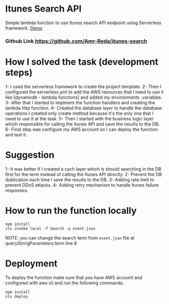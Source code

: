 # Itunes Search API

Simple lambda function to use Itunes search API endpoint using Serverless framework. [Demo](https://vfo0q8nzgl.execute-api.us-east-1.amazonaws.com/dev/search?term=jack+johnson)

### Github Link https://github.com/Amr-Reda/itunes-search

# How I solved the task (development steps)

1- I used the serverless framework to create the project template.
2- Then I configured the serverless.yml to add the AWS resources that I need to use it like [dynamodb - lambda functions] and added my environments .variables.
3- After that I started to implment the function handlers and creating the lambda http function.
4- Created the database layer to handle the database operations I created only create method because it's the only one that I need to use it at the task.
5- Then I started with the business logic layer which responsible for calling the Itunes API and save the results to the DB.
6- Final step was configure my AWS account so I can deploy the function and test it.

# Suggestion

1- It was better if I created a cach layer which is should searching in the DB first for the term instead of calling the Itunes API directly.
2- Prevent the DB dublication each time I save the results to the DB.
3- Adding rate limit to prevent DDoS attacks.
4- Adding retry mechanism to handle Itunes failure responses.

# How to run the function locally

```
npm install
sls invoke local -f Search -p event.json
```
NOTE: you can change the search term from `event.json` file at queryStringParameters.term line 8

# Deployment

To deploy the function make sure that you have AWS account and configured with aws cli and run the following commands:

```
npm install
sls deploy
```